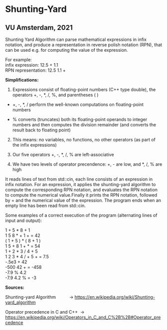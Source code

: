 # Shunting-Yard

## VU Amsterdam, 2021

Shunting Yard Algorithm can parse mathematical expressions in infix notation, and produce a representation in reverse polish notation (RPN), that can be used e.g. for computing the value of the expression.

For example: <br>
infix expression: 12.5 + 1.1 <br>
RPN representation: 12.5 1.1 + <br>


**Simplifications:**

1. Expressions consist of floating-point numbers (C++ type double), the operators +, -, *, /, %, and parentheses ( )

 * +, -, *, / perform the well-known computations on floating-point numbers

  * % converts (truncates) both its floating-point operands to integer numbers and then computes the division remainder (and converts the result back to floating point)

2. This means: no variables, no functions, no other operators (as part of the infix expressions)

3. Our five operators +, -, *, /, % are left-associative

4. We have two levels of operator precendence: +, - are low, and *, /, % are high

It reads lines of text from std::cin, each line consists of an expression in infix notation. For an expression, it applies the shunting-yard algorithm to compute the corresponding RPN notation, and evaluates the RPN notation to compute the numerical value.Finally it prints the RPN notation, followed by = and the numerical value of the expression. The program ends when an empty line has been read from std::cin.

Some examples of a correct execution of the program (alternating lines of input and output):

1 + 5 * 8 + 1\
1 5 8 * + 1 + = 42\
( 1 + 5 ) * ( 8 + 1 )\
1 5 + 8 1 + * = 54\
1 + 2 * 3 / 4 + 5\
1 2 3 * 4 / + 5 + = 7.5\
-.5e3 + 42\
-500 42 + = -458\
-7.9 % 4.2\
-7.9 4.2 % = -3

**Sources:**

Shunting-yard Algorithm           -> https://en.wikipedia.org/wiki/Shunting-yard_algorithm

Operator precedence in C and C++  -> https://en.wikipedia.org/wiki/Operators_in_C_and_C%2B%2B#Operator_precedence
